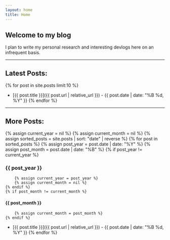 ```yaml
---
layout: home
title: Home
---
```


## Welcome to my blog

I plan to write my personal research and interesting devlogs here on an infrequent basis.

-----

## Latest Posts:

{% for post in site.posts limit:10 %}
- [{{ post.title }}]({{ post.url | relative_url }}) - {{ post.date | date: "%B %d, %Y" }}
{% endfor %}

-----

## More Posts:

{% assign current_year = nil %}
{% assign current_month = nil %}
{% assign sorted_posts = site.posts | sort: "date" | reverse %}
{% for post in sorted_posts %}
    {% assign post_year = post.date | date: "%Y" %}
    {% assign post_month = post.date | date: "%B" %}
    {% if post_year != current_year %}
### {{ post_year }}
        {% assign current_year = post_year %}
        {% assign current_month = nil %}
    {% endif %}
    {% if post_month != current_month %}
#### {{ post_month }}
        {% assign current_month = post_month %}
    {% endif %}
- [{{ post.title }}]({{ post.url | relative_url }}) - {{ post.date | date: "%B %d, %Y" }}
{% endfor %}